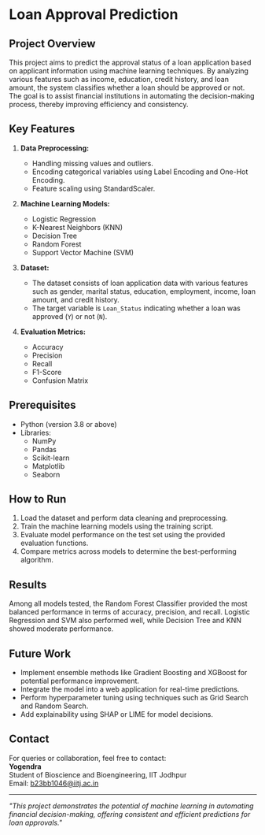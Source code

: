 # Loan Approval Prediction

## Project Overview
This project aims to predict the approval status of a loan application based on applicant information using machine learning techniques. By analyzing various features such as income, education, credit history, and loan amount, the system classifies whether a loan should be approved or not. The goal is to assist financial institutions in automating the decision-making process, thereby improving efficiency and consistency.

## Key Features
1. **Data Preprocessing:**
   - Handling missing values and outliers.
   - Encoding categorical variables using Label Encoding and One-Hot Encoding.
   - Feature scaling using StandardScaler.

2. **Machine Learning Models:**
   - Logistic Regression
   - K-Nearest Neighbors (KNN)
   - Decision Tree
   - Random Forest
   - Support Vector Machine (SVM)

3. **Dataset:**
   - The dataset consists of loan application data with various features such as gender, marital status, education, employment, income, loan amount, and credit history.
   - The target variable is `Loan_Status` indicating whether a loan was approved (`Y`) or not (`N`).

4. **Evaluation Metrics:**
   - Accuracy
   - Precision
   - Recall
   - F1-Score
   - Confusion Matrix

## Prerequisites
- Python (version 3.8 or above)
- Libraries:
  - NumPy
  - Pandas
  - Scikit-learn
  - Matplotlib
  - Seaborn

## How to Run
1. Load the dataset and perform data cleaning and preprocessing.
2. Train the machine learning models using the training script.
3. Evaluate model performance on the test set using the provided evaluation functions.
4. Compare metrics across models to determine the best-performing algorithm.

## Results
Among all models tested, the Random Forest Classifier provided the most balanced performance in terms of accuracy, precision, and recall. Logistic Regression and SVM also performed well, while Decision Tree and KNN showed moderate performance.

## Future Work
- Implement ensemble methods like Gradient Boosting and XGBoost for potential performance improvement.
- Integrate the model into a web application for real-time predictions.
- Perform hyperparameter tuning using techniques such as Grid Search and Random Search.
- Add explainability using SHAP or LIME for model decisions.

## Contact
For queries or collaboration, feel free to contact:  
**Yogendra**  
Student of Bioscience and Bioengineering, IIT Jodhpur  
Email: b23bb1046@iitj.ac.in

---
*"This project demonstrates the potential of machine learning in automating financial decision-making, offering consistent and efficient predictions for loan approvals."*
